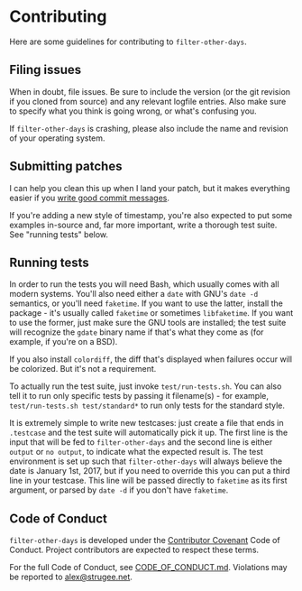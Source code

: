 # Contributing

Here are some guidelines for contributing to `filter-other-days`.

## Filing issues

When in doubt, file issues. Be sure to include the version (or the git
revision if you cloned from source) and any relevant logfile
entries. Also make sure to specify what you think is going wrong, or
what's confusing you.

If `filter-other-days` is crashing, please also include the name and
revision of your operating system.

## Submitting patches

I can help you clean this up when I land your patch, but it makes
everything easier if you [write good commit messages][msgs].

If you're adding a new style of timestamp, you're also expected to put
some examples in-source and, far more important, write a thorough test
suite. See "running tests" below.

## Running tests

In order to run the tests you will need Bash, which usually comes with
all modern systems. You'll also need either a `date` with GNU's `date
-d` semantics, or you'll need `faketime`. If you want to use the
latter, install the package - it's usually called `faketime` or
sometimes `libfaketime`. If you want to use the former, just make sure
the GNU tools are installed; the test suite will recognize the `gdate`
binary name if that's what they come as (for example, if you're on a
BSD).

If you also install `colordiff`, the diff that's displayed when
failures occur will be colorized. But it's not a requirement.

To actually run the test suite, just invoke `test/run-tests.sh`. You
can also tell it to run only specific tests by passing it
filename(s) - for example, `test/run-tests.sh test/standard*` to run
only tests for the standard style.

It is extremely simple to write new testcases: just create a file that
ends in `.testcase` and the test suite will automatically pick it
up. The first line is the input that will be fed to
`filter-other-days` and the second line is either `output` or `no
output`, to indicate what the expected result is. The test environment
is set up such that `filter-other-days` will always believe the date
is January 1st, 2017, but if you need to override this you can put a
third line in your testcase. This line will be passed directly to
`faketime` as its first argument, or parsed by `date -d` if you don't
have `faketime`.

## Code of Conduct

`filter-other-days` is developed under the [Contributor
Covenant][covenant] Code of Conduct. Project contributors are expected
to respect these terms.

For the full Code of Conduct, see
[CODE_OF_CONDUCT.md][coc.md]. Violations may be reported to
<alex@strugee.net>.

 [covenant]: http://contributor-covenant.org/
 [coc.md]: https://github.com/strugee/filter-other-days/blob/master/CODE_OF_CONDUCT.md
 [msgs]: https://chris.beams.io/posts/git-commit/
